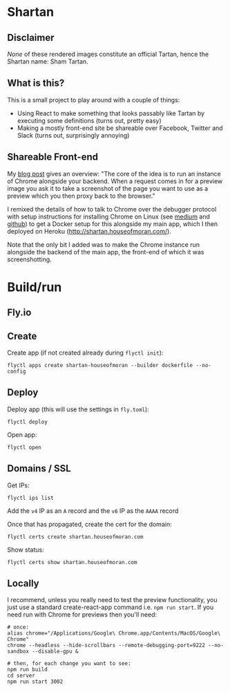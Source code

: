 # Shartan

## Disclaimer

_None_ of these rendered images constitute an official
Tartan, hence the Shartan name: Sham Tartan.

## What is this?

This is a small project to play around
with a couple of things:

- Using React to make something that looks passably like Tartan
  by executing some definitions (turns out, pretty easy)
- Making a mostly front-end site be shareable
  over Facebook, Twitter and Slack (turns out, surprisingly
  annoying)

## Shareable Front-end

My [blog post](http://blog.houseofmoran.com/post/163952918683/when-backend-is-frontend-and-back-again)
gives an overview: "The core of the idea is to run an instance of Chrome alongside your backend. When a request comes in
for a preview image you ask it to take a screenshot of the page you want to use as a preview which you then proxy back
to the browser."

I remixed the details of how to talk to Chrome over the
debugger protocol with setup instructions for installing Chrome on Linux (see
[medium](https://medium.com/@dschnr/using-headless-chrome-as-an-automated-screenshot-tool-4b07dffba79a) and [github](https://github.com/schnerd/chrome-headless-screenshots))
to get a Docker setup for this alongside my main app, which I then deployed on Heroku (http://shartan.houseofmoran.com/).

Note that the only bit I added was to make the Chrome instance run alongside the
backend of the main app, the front-end of which it was screenshotting.

# Build/run

## Fly.io

## Create

Create app (if not created already during `flyctl init`):

    flyctl apps create shartan-houseofmoran --builder dockerfile --no-config

## Deploy

Deploy app (this will use the settings in `fly.toml`):

    flyctl deploy

Open app:

    flyctl open

## Domains / SSL

Get IPs:

    flyctl ips list

Add the `v4` IP as an `A` record and the `v6` IP as the `AAAA` record

Once that has propagated, create the cert for the domain:

    flyctl certs create shartan.houseofmoran.com

Show status:

    flyctl certs show shartan.houseofmoran.com

## Locally

I recommend, unless you really need to test the preview functionality, you just use a standard
create-react-app command i.e. `npm run start`. If you need run with Chrome for previews
then you'll need:

    # once:
    alias chrome="/Applications/Google\ Chrome.app/Contents/MacOS/Google\ Chrome"
    chrome --headless --hide-scrollbars --remote-debugging-port=9222 --no-sandbox --disable-gpu &

    # then, for each change you want to see:
    npm run build
    cd server
    npm run start 3002
